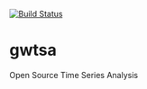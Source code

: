 [![Build Status](https://travis-ci.org/gwtsa/gwtsa.svg?branch=dev)](https://travis-ci.org/gwtsa/gwtsa)
# gwtsa
Open Source Time Series Analysis
